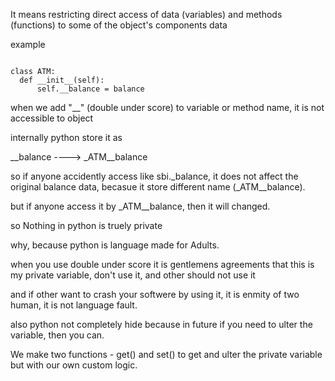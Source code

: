 It means restricting direct access of data (variables) and methods (functions) to some of the object's components data

example 

```text

class ATM:
  def __init__(self):
      self.__balance = balance

```
when we add "__" (double under score) to variable or method name, it is not accessible to object

internally python store it as

__balance ----> _ATM__balance

so if anyone accidently access like sbi._balance, it does not affect the original balance data, becasue it store different name (_ATM__balance).

but if anyone access it by _ATM__balance, then it will changed.

so Nothing in python is truely private

why, because python is language made for Adults.

when you use double under score it is gentlemens agreements that this is my private variable, don't use it, and other should not use it

and if other want to crash your softwere by using it, it is enmity of two human, it is not language fault.

also python not completely hide because in future if you need to ulter the variable, then you can.

We make two functions - get() and set() to get and ulter the private variable but with our own custom logic.


